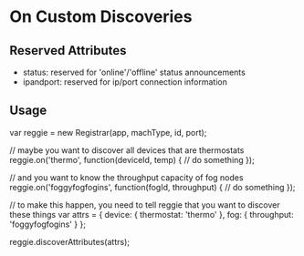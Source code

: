 # On Custom Discoveries

## Reserved Attributes
- status: reserved for 'online'/'offline' status announcements
- ipandport: reserved for ip/port connection information

## Usage
var reggie = new Registrar(app, machType, id, port);

// maybe you want to discover all devices that are thermostats
reggie.on('thermo', function(deviceId, temp) {
    // do something
});

// and you want to know the throughput capacity of fog nodes
reggie.on('foggyfogfogins', function(fogId, throughput) {
    // do something
});

// to make this happen, you need to tell reggie that you want to discover these things
var attrs = {
    device: { thermostat: 'thermo' },
    fog: { throughput: 'foggyfogfogins' }
};

reggie.discoverAttributes(attrs);
